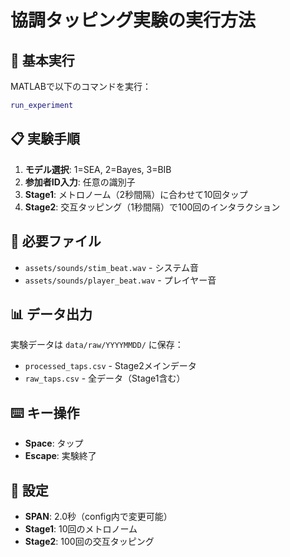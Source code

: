 # 協調タッピング実験の実行方法

## 🎯 基本実行

MATLABで以下のコマンドを実行：

```matlab
run_experiment
```

## 📋 実験手順

1. **モデル選択**: 1=SEA, 2=Bayes, 3=BIB
2. **参加者ID入力**: 任意の識別子
3. **Stage1**: メトロノーム（2秒間隔）に合わせて10回タップ
4. **Stage2**: 交互タッピング（1秒間隔）で100回のインタラクション

## 🎵 必要ファイル

- `assets/sounds/stim_beat.wav` - システム音
- `assets/sounds/player_beat.wav` - プレイヤー音

## 📊 データ出力

実験データは `data/raw/YYYYMMDD/` に保存：
- `processed_taps.csv` - Stage2メインデータ 
- `raw_taps.csv` - 全データ（Stage1含む）

## ⌨️ キー操作

- **Space**: タップ
- **Escape**: 実験終了

## 🔧 設定

- **SPAN**: 2.0秒（config内で変更可能）
- **Stage1**: 10回のメトロノーム
- **Stage2**: 100回の交互タッピング